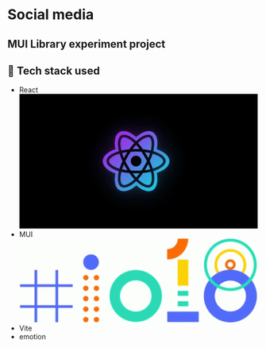 # Social media

## MUI Library experiment project

## 🍜 Tech stack used

- React
  ![React JS gif](image.png)
- MUI
  ![Material Google gif](image-1.png)
- Vite
- emotion
